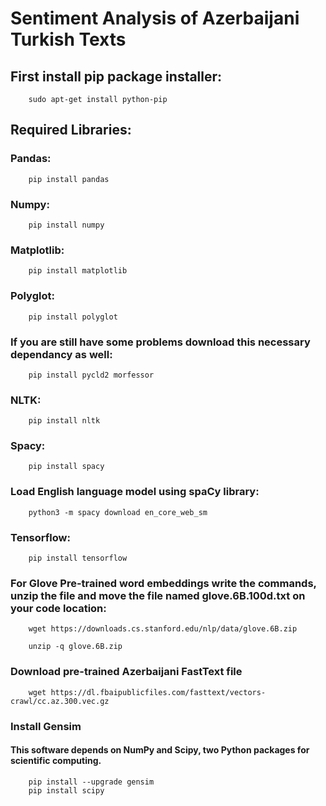 # Sentiment Analysis of Azerbaijani Turkish Texts <br>
## First install pip package installer: <br>
        sudo apt-get install python-pip

## Required Libraries: <br>

### Pandas: <br>
        pip install pandas

### Numpy: <br>
        pip install numpy

### Matplotlib: <br>
        pip install matplotlib

### Polyglot: <br>
        pip install polyglot   

### If you are still have some problems download this necessary dependancy as well: <br>
        pip install pycld2 morfessor

### NLTK: <br>
        pip install nltk
        
### Spacy: <br>
        pip install spacy

### Load English language model using spaCy library: <br>    
        python3 -m spacy download en_core_web_sm 

### Tensorflow: <br>
        pip install tensorflow
        
### For Glove Pre-trained word embeddings write the commands, unzip the file and move the file named glove.6B.100d.txt on your code location: <br>
        wget https://downloads.cs.stanford.edu/nlp/data/glove.6B.zip
        
        unzip -q glove.6B.zip
### Download pre-trained Azerbaijani FastText file<br>
        wget https://dl.fbaipublicfiles.com/fasttext/vectors-crawl/cc.az.300.vec.gz

### Install Gensim<br>
#### This software depends on NumPy and Scipy, two Python packages for scientific computing.<br>
        pip install --upgrade gensim
        pip install scipy